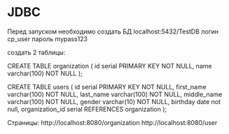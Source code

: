 # JDBC

Перед запуском необходимо создать БД localhost:5432/TestDB
логин cp_user
пароль mypass123

создать 2 таблицы:

CREATE TABLE organization (
    id serial PRIMARY KEY NOT NULL,
    name varchar(100) NOT NULL
);

CREATE TABLE users (
    id serial PRIMARY KEY NOT NULL,
    first_name varchar(100) NOT NULL,
    last_name varchar(100) NOT NULL,
    middle_name varchar(100) NOT NULL,
    gender varchar(10) NOT NULL,
    birthday date not null,
    organization_id serial REFERENCES organization
);

Страницы: http://localhost:8080/organization
          http://localhost:8080/user

